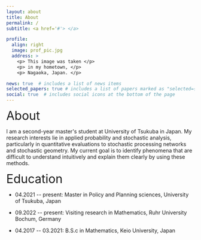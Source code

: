 ```yaml
---
layout: about
title: About
permalink: /
subtitle: <a href='#'> </a> 

profile:
  align: right
  image: prof_pic.jpg
  address: >
    <p> This image was taken </p>
    <p> in my hometown, </p>
    <p> Nagaoka, Japan. </p>

news: true  # includes a list of news items
selected_papers: true # includes a list of papers marked as "selected={true}"
social: true  # includes social icons at the bottom of the page
---
```


<p><font size="6">About</font></p>

<!--color="#8a2be2"-->
I am a second-year master's student at University of Tsukuba in Japan. My research interests lie in applied probability and stochastic analysis, particularly in quantitative evaluations to stochastic processing networks and stochastic geometry. My current goal is to identify phenomena that are difficult to understand intuitively and explain them clearly by using these methods.

<!-- My Ultimate goal is to identify what is acutually happened or not by using the probability theory or new methods! --> 


<p><font size="6">Education</font></p>

- 04.2021 -- present: Master in Policy and Planning sciences, University of Tsukuba, Japan 

- 09.2022 -- present: Visiting research in Mathematics, Ruhr University Bochum, Germany 

- 04.2017 -- 03.2021: B.S.c in Mathematics, Keio University, Japan 



<!-- Put your address / P.O. box / other info right below your picture. You can also disable any these elements by editing `profile` property of the YAML header of your `_pages/about.md`. Edit `_bibliography/papers.bib` and Jekyll will render your [publications page](/al-folio/publications/) automatically.

Link to your social media connections, too. This theme is set up to use [Font Awesome icons](http://fortawesome.github.io/Font-Awesome/) and [Academicons](https://jpswalsh.github.io/academicons/), like the ones below. Add your Facebook, Twitter, LinkedIn, Google Scholar, or just disable all of them. -->
